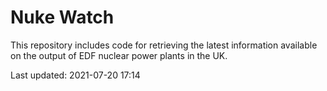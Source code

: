 # Nuke Watch

This repository includes code for retrieving the latest information available on the output of EDF nuclear power plants in the UK.

Last updated: 2021-07-20 17:14